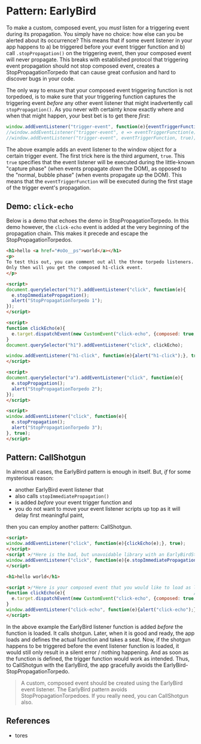 # Pattern: EarlyBird

To make a custom, composed event, you *must* listen for a triggering event during its propagation.
You simply have no choice: how else can you be alerted about its occurrence?
This means that if some event listener in your app happens to a) be triggered 
before your event trigger function and b) call `.stopPropagation()` on the triggering event, 
then your composed event will never propagate. 
This breaks with established protocol that triggering event propagation should not stop composed event,
creates a StopPropagationTorpedo that can cause great confusion and hard to discover bugs in your code.

The only way to ensure that your composed event triggering function is not torpedoed, 
is to make sure that your triggering function captures the triggering event *before* 
any other event listener that might inadvertently call `stopPropagation()`.
As you never with certainty know exactly where and when that might happen,
your best bet is to get there *first*:

```javascript
window.addEventListener("trigger-event", function(e){eventTriggerFunction(e)}, true);
//window.addEventListener("trigger-event", e => eventTriggerFunction(e), true); //works, but not everywhere
//window.addEventListener("trigger-event", eventTriggerFunction, true); does not work!!
```

The above example adds an event listener to the window object for a certain trigger event.
The first trick here is the third argument, `true`.
This `true` specifies that the event listener will be executed during the little-known "capture phase"
(when events propagate *down* the DOM), as opposed to the "normal, bubble phase" 
(when events propagate *up* the DOM).
This means that the `eventTriggerFunction` will be executed during the first stage of 
the trigger event's propagation.

## Demo: `click-echo`

Below is a demo that echoes the demo in StopPropagationTorpedo. 
In this demo however, the `click-echo` event is added at the very beginning of the propagation chain.
This makes it precede and escape the StopPropagationTorpedos.

```html
<h1>hello <a href="#oOo__ps">world</a></h1>
<p>
To test this out, you can comment out all the three torpedo listeners. 
Only then will you get the composed h1-click event.
</p>

<script>
document.querySelector("h1").addEventListener("click", function(e){
  e.stopImmediatePropagation();
  alert("StopPropagationTorpedo 1");
});
</script>

<script>
function clickEcho(e){
  e.target.dispatchEvent(new CustomEvent("click-echo", {composed: true, bubbles: true}));
}
document.querySelector("h1").addEventListener("click", clickEcho);

window.addEventListener("h1-click", function(e){alert("h1-click");}, true);
</script>

<script>
document.querySelector("a").addEventListener("click", function(e){
  e.stopPropagation();
  alert("StopPropagationTorpedo 2");
});
</script>

<script>
window.addEventListener("click", function(e){
  e.stopPropagation();
  alert("StopPropagationTorpedo 3");
}, true);
</script>
```

## Pattern: CallShotgun

In almost all cases, the EarlyBird pattern is enough in itself. 
But, *if* for some mysterious reason:
 * another EarlyBird event listener that 
 * also calls `stopImmediatePropagation()` 
 * is added *before* your event trigger function and
 * you do not want to move your event listener scripts up top as it will delay first meaningful paint,
 
then you can employ another pattern: CallShotgun.

```html
<script>
window.addEventListener("click", function(e){clickEcho(e);}, true);    //1. calling shotgun
</script>
<script >/*Here is the bad, but unavoidable library with an EarlyBirdStopPropagationTorpedo*/
window.addEventListener("click", function(e){e.stopImmediatePropagation();}, true);
</script>

<h1>hello world</h1>

<script >/*Here is your composed event that you would like to load as late as possible.*/
function clickEcho(e){                                                //2. taking a seat
  e.target.dispatchEvent(new CustomEvent("click-echo", {composed: true, bubbles: true}));
}
window.addEventListener("click-echo", function(e){alert("click-echo");}, true);
</script>
```

In the above example the EarlyBird listener function is added *before*
the function is loaded. It calls shotgun. Later, when it is good and ready, 
the app loads and defines the actual function and takes a seat.
Now, if the shotgun happens to be triggered before the event listener function is loaded, 
it would still only result in a silent error / nothing happening.
And as soon as the function is defined, the trigger function would work as intended.
Thus, to CallShotgun with the EarlyBird, the app gracefully avoids the EarlyBird-StopPropagationTorpedo.

> A custom, composed event should be created using the EarlyBird event listener.
> The EarlyBird pattern avoids StopPropagationTorpedoes.
> If you really need, you can CallShotgun also.

## References

 * tores
